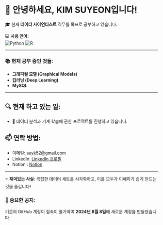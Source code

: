 # 👋 안녕하세요, KIM SUYEON입니다!

🎓 현재 **데이터 사이언티스트** 직무를 목표로 공부하고 있습니다.

💻 **사용 언어:**  
![Python](https://img.shields.io/badge/Python-3776AB?style=for-the-badge&logo=python&logoColor=white)
![R](https://img.shields.io/badge/R-276DC3?style=for-the-badge&logo=r&logoColor=white)

---

### 📚 **현재 공부 중인 것들:**
- **그래피컬 모델 (Graphical Models)**
- **딥러닝 (Deep Learning)**
- **MySQL**

---

## 🔍 **현재 하고 있는 일:**
- 📝 데이터 분석과 기계 학습에 관한 프로젝트를 진행하고 있습니다.

## 📫 **연락 방법:**
- 이메일: [suyk52@gmail.com](mailto:suyk52@gmail.com)
- LinkedIn: [LinkedIn 프로필](https://www.linkedin.com/in/suyeon-kim-688360317/)
- Notion : [Notion](https://www.notion.so/c12777c8a0734946adc58d9d0b217752)
---
⭐️ **재미있는 사실:** 복잡한 데이터 세트를 시각화하고, 이를 모두가 이해하기 쉽게 만드는 것을 즐깁니다!

### 🚨 **중요한 공지:**
기존의 GitHub 계정이 접속이 불가하여 **2024년 8월 8일**에 새로운 계정을 만들었습니다.


